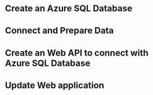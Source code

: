 # Create an Azure SQL Database

# Connect and Prepare Data

# Create an Web API to connect with Azure SQL Database

# Update Web application


